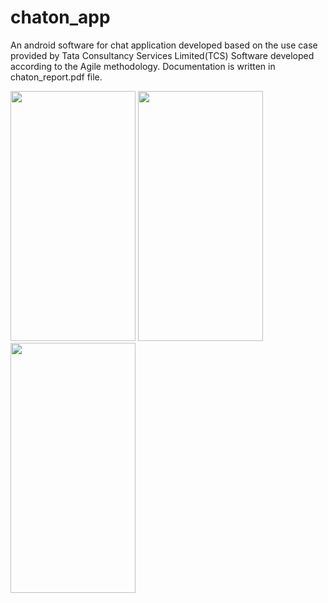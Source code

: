 # chaton_app

An android software for chat application developed based on the use case provided by Tata Consultancy Services Limited(TCS)
Software developed according to the Agile methodology.
Documentation is written in chaton_report.pdf file.


<img src="https://user-images.githubusercontent.com/26178629/92733828-9c872280-f395-11ea-81e6-90f58b8e3821.jpg" width="200" height="400">   <img src="https://user-images.githubusercontent.com/26178629/92733855-a3ae3080-f395-11ea-8f13-d445fe320b02.jpg" width="200" height="400">
<img src="https://user-images.githubusercontent.com/26178629/92733893-af99f280-f395-11ea-869d-8ca169f38eec.jpg" width="200" height="400">
